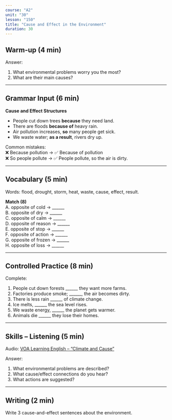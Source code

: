 ```yaml
---
course: "A2"
unit: "30"
lesson: "150"
title: "Cause and Effect in the Environment"
duration: 30
---
```


## Warm-up (4 min)
Answer:
1. What environmental problems worry you the most?  
2. What are their main causes?  

-------
## Grammar Input (6 min)
**Cause and Effect Structures**  
- People cut down trees **because** they need land.  
- There are floods **because of** heavy rain.  
- Air pollution increases, **so** many people get sick.  
- We waste water; **as a result**, rivers dry up.  

Common mistakes:  
❌ Because pollution → ✅ Because of pollution  
❌ So people pollute → ✅ People pollute, so the air is dirty.  

-------
## Vocabulary (5 min)
Words: flood, drought, storm, heat, waste, cause, effect, result.  

**Match (8)**  
A. opposite of cold → ______  
B. opposite of dry → ______  
C. opposite of calm → ______  
D. opposite of reason → ______  
E. opposite of stop → ______  
F. opposite of action → ______  
G. opposite of frozen → ______  
H. opposite of loss → ______  

-------
## Controlled Practice (8 min)
Complete:  
1. People cut down forests ______ they want more farms.  
2. Factories produce smoke; ______, the air becomes dirty.  
3. There is less rain ______ of climate change.  
4. Ice melts, ______ the sea level rises.  
5. We waste energy, ______ the planet gets warmer.  
6. Animals die ______ they lose their homes.  

-------
## Skills – Listening (5 min)
Audio: [VOA Learning English – “Climate and Cause”](https://learningenglish.voanews.com/)  

Answer:  
1. What environmental problems are described?  
2. What cause/effect connections do you hear?  
3. What actions are suggested?  

-------
## Writing (2 min)
Write 3 cause-and-effect sentences about the environment.
